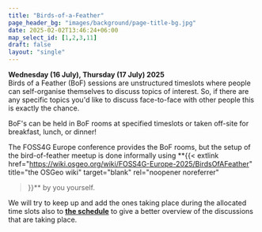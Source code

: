 ```yaml
---
title: "Birds-of-a-Feather"
page_header_bg: "images/background/page-title-bg.jpg"
date: 2025-02-02T13:46:24+06:00
map_select_id: [1,2,3,11]
draft: false
layout: "single"
---
```


**Wednesday (16 July), Thursday (17 July) 2025**  
Birds of a Feather (BoF) sessions are unstructured timeslots where people can
self-organise themselves to discuss topics of interest. So, if there are any
specific topics you'd like to discuss face-to-face with other people this is
exactly the chance.

BoF's can be held in BoF rooms at specified timeslots or taken off-site for
breakfast, lunch, or dinner!

The FOSS4G Europe conference provides the BoF rooms, but the setup of the
bird-of-feather meetup is done informally using
**{{<
    extlink href="https://wiki.osgeo.org/wiki/FOSS4G-Europe-2025/BirdsOfAFeather"
    title="the OSGeo wiki"
    target="blank"
    rel="noopener noreferrer"
>}}**
by you yourself.

We will try to keep up and add the ones taking place during the allocated time
slots also to [**the schedule**](/schedule/talks/)
to give a better overview of the discussions that are taking place.
